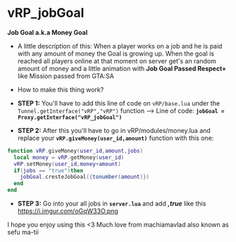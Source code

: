 # vRP_jobGoal

**Job Goal a.k.a Money Goal**

* A little description of this:
When a player works on a job and he is paid with any amount of money the Goal is growing up. When the goal is reached all players online at that moment on server get's an random amount of money and a little animation with **Job Goal Passed Respect+** like Mission passed from GTA:SA

* How to make this thing work?

* **STEP 1:**
You'll have to add this line of code on ```vRP/base.lua``` under the ```Tunnel.getInterface("vRP","vRP")``` function
--> Line of code: **```jobGoal = Proxy.getInterface("vRP_jobGoal")```**

* **STEP 2:**
After this you'll have to go in vRP/modules/money.lua and replace your **```vRP.giveMoney(user_id,amount)```** function with this one:

```lua
function vRP.giveMoney(user_id,amount,jobs)
  local money = vRP.getMoney(user_id)
  vRP.setMoney(user_id,money+amount)
  if(jobs == "true")then
    jobGoal.cresteJobGoal({tonumber(amount)})
  end
end
```

* **STEP 3:**
Go into your all jobs in **```server.lua```** and add ***,true*** like this https://i.imgur.com/oGqW33O.png

I hope you enjoy using this <3
Much love from machiamavlad also known as sefu ma-tii
